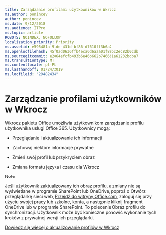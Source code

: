 ```yaml
---
title: Zarządzanie profilami użytkowników w Wkrocz
ms.author: ponincev
author: ponincev
ms.date: 9/12/2018
ms.audience: ITPro
ms.topic: article
ROBOTS: NOINDEX, NOFOLLOW
localization_priority: Priority
ms.assetid: e595481a-91de-431d-bf86-d7610ff3b6a7
ms.openlocfilehash: 45f0ad0636ffb4eca6d6aaa01f8ebc2ec82b0cdb
ms.sourcegitcommit: e2864efcfb493b6e46b662b746661a61232bdba7
ms.translationtype: MT
ms.contentlocale: pl-PL
ms.lasthandoff: 01/24/2019
ms.locfileid: "29482434"
---
```

# <a name="manage-user-profiles-in-delve"></a>Zarządzanie profilami użytkowników w Wkrocz

Wkrocz pakietu Office umożliwia użytkownikom zarządzanie profilu użytkownika usługi Office 365. Użytkownicy mogą:
  
- Przeglądanie i aktualizowanie ich informacji
    
- Zachowaj niektóre informacje prywatne
    
- Zmień swój profil lub przykryciem obraz
    
- Zmiana formatu języka i czasu dla Wkrocz
    
> [!NOTE]
> Jeśli użytkownik zaktualizowany ich obraz profilu, a zmiany nie są wyświetlane w programie SharePoint lub OneDrive, poproś o Otwórz przeglądarkę sieci web, [Przejdź do witryny Office.com](https://www.office.com), zaloguj się przy użyciu swojej pracy lub szkolne, konta, a następnie kliknij fragment OneDrive lub w programie SharePoint. To polecenie Obraz profilu do synchronizacji. Użytkownik może być konieczne ponowić wykonanie tych kroków z prywatnej wersji ich przeglądarki. 
  
[Dowiedz się więcej o aktualizowanie profilów w Wkrocz](https://go.microsoft.com/fwlink/?linkid=735070)
  

